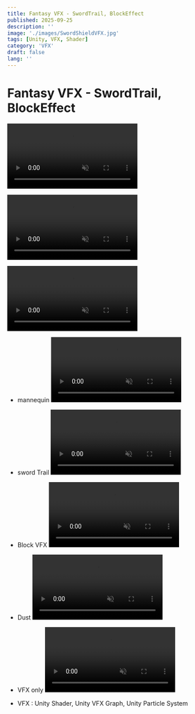 ```yaml
---
title: Fantasy VFX - SwordTrail, BlockEffect
published: 2025-09-25
description: ''
image: './images/SwordShieldVFX.jpg'
tags: [Unity, VFX, Shader]
category: 'VFX'
draft: false 
lang: ''
---
```

# Fantasy VFX - SwordTrail, BlockEffect

<video controls loop = "" muted ="" autoplay = ""><source src ="https://github.com/kingJ0/kingJ0.github.io/raw/refs/heads/main/src/content/posts/video/SwordShieldVFX_001.mp4"></video>

<video controls loop = "" muted ="" autoplay = ""><source src ="https://github.com/kingJ0/kingJ0.github.io/raw/refs/heads/main/src/content/posts/video/SwordShieldVFX_002.mp4"></video>

<video controls loop = "" muted ="" autoplay = ""><source src ="https://github.com/kingJ0/kingJ0.github.io/raw/refs/heads/main/src/content/posts/video/SwordShieldVFX_003.mp4"></video>

- mannequin
<video controls loop = "" muted ="" autoplay = ""><source src ="https://github.com/kingJ0/kingJ0.github.io/raw/refs/heads/main/src/content/posts/video/Slash1.mp4"></video>

- sword Trail
<video controls loop = "" muted ="" autoplay = ""><source src ="https://github.com/kingJ0/kingJ0.github.io/raw/refs/heads/main/src/content/posts/video/Slash2.mp4"></video>

- Block VFX
<video controls loop = "" muted ="" autoplay = ""><source src ="https://github.com/kingJ0/kingJ0.github.io/raw/refs/heads/main/src/content/posts/video/Slash3.mp4"></video>

- Dust
<video controls loop = "" muted ="" autoplay = ""><source src ="https://github.com/kingJ0/kingJ0.github.io/raw/refs/heads/main/src/content/posts/video/Slash4.mp4"></video>

- VFX only
<video controls loop = "" muted ="" autoplay = ""><source src ="https://github.com/kingJ0/kingJ0.github.io/raw/refs/heads/main/src/content/posts/video/Slash5.mp4"></video>
- VFX : Unity Shader, Unity VFX Graph, Unity Particle System

